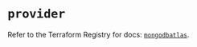 # `provider`

Refer to the Terraform Registry for docs: [`mongodbatlas`](https://registry.terraform.io/providers/mongodb/mongodbatlas/1.16.1/docs).
